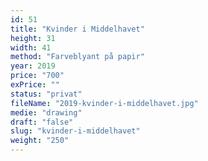 ```yaml
---
id: 51
title: "Kvinder i Middelhavet"
height: 31
width: 41
method: "Farveblyant på papir"
year: 2019
price: "700"
exPrice: ""
status: "privat"
fileName: "2019-kvinder-i-middelhavet.jpg"
medie: "drawing"
draft: "false"
slug: "kvinder-i-middelhavet"
weight: "250"
---
```

